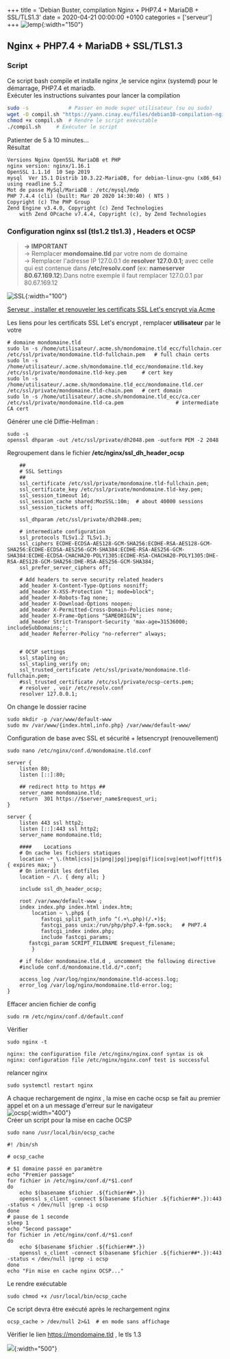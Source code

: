 +++
title = 'Debian Buster, compilation Nginx + PHP7.4 + MariaDB + SSL/TLS1.3'
date = 2020-04-21 00:00:00 +0100
categories = ['serveur']
+++
![lemp](nginx-php7-mariadb.png){:width="150"}

## Nginx + PHP7.4 + MariaDB + SSL/TLS1.3

### Script

Ce script bash compile et installe nginx ,le  service  nginx (systemd) pour le démarrage, PHP7.4 et mariadb.  
Exécuter les instructions suivantes pour lancer la compilation

```bash
sudo -s             # Passer en mode super utilisateur (su ou sudo)  
wget -O compil.sh "https://yann.cinay.eu/files/debian10-compilation-nginx-tls1.3-php7.4-MariaDB.sh" # Télécharger le script
chmod +x compil.sh  # Rendre le script exécutable  
./compil.sh     # Exécuter le script
```

Patienter de 5 à 10 minutes...   
Résultat

```
Versions Nginx OpenSSL MariaDB et PHP
nginx version: nginx/1.16.1
OpenSSL 1.1.1d  10 Sep 2019
mysql  Ver 15.1 Distrib 10.3.22-MariaDB, for debian-linux-gnu (x86_64) using readline 5.2
Mot de passe MySql/MariaDB : /etc/mysql/mdp
PHP 7.4.4 (cli) (built: Mar 20 2020 14:30:40) ( NTS )
Copyright (c) The PHP Group
Zend Engine v3.4.0, Copyright (c) Zend Technologies
    with Zend OPcache v7.4.4, Copyright (c), by Zend Technologies
```

### Configuration nginx ssl (tls1.2 tls1.3) , Headers et OCSP

>**&rarr; IMPORTANT**  
&rarr; Remplacer **mondomaine.tld** par votre nom de domaine   
&rarr; Remplacer l'adresse IP 127.0.0.1 de **resolver 127.0.0.1;** avec celle qui est contenue dans **/etc/resolv.conf** (ex: **nameserver 80.67.169.12**).Dans notre exemple il faut remplacer 127.0.0.1 par 80.67.169.12 

![SSL](certificat-ssl.png){:width="100"}

[Serveur , installer et renouveler les certificats SSL Let's encrypt via Acme](https://yann.cinay.eu/2017/08/31/Acme-Certficats-Serveurs.html)  

Les liens pour les certificats SSL Let's encrypt , remplacer **utilisateur** par le votre

```
# domaine mondomaine.tld
sudo ln -s /home/utilisateur/.acme.sh/mondomaine.tld_ecc/fullchain.cer /etc/ssl/private/mondomaine.tld-fullchain.pem   # full chain certs
sudo ln -s /home/utilisateur/.acme.sh/mondomaine.tld_ecc/mondomaine.tld.key /etc/ssl/private/mondomaine.tld-key.pem     # cert key
sudo ln -s /home/utilisateur/.acme.sh/mondomaine.tld_ecc/mondomaine.tld.cer /etc/ssl/private/mondomaine.tld-chain.pem   # cert domain
sudo ln -s /home/utilisateur/.acme.sh/mondomaine.tld_ecc/ca.cer /etc/ssl/private/mondomaine.tld-ca.pem                 # intermediate CA cert
```


Générer une clé Diffie-Hellman : 

    sudo -s
    openssl dhparam -out /etc/ssl/private/dh2048.pem -outform PEM -2 2048

Regroupement dans le fichier  **/etc/nginx/ssl_dh_header_ocsp**

```
    ##
    # SSL Settings
    ##
    ssl_certificate /etc/ssl/private/mondomaine.tld-fullchain.pem;
    ssl_certificate_key /etc/ssl/private/mondomaine.tld-key.pem;
    ssl_session_timeout 1d;
    ssl_session_cache shared:MozSSL:10m;  # about 40000 sessions
    ssl_session_tickets off;

    ssl_dhparam /etc/ssl/private/dh2048.pem;

    # intermediate configuration
    ssl_protocols TLSv1.2 TLSv1.3;
    ssl_ciphers ECDHE-ECDSA-AES128-GCM-SHA256:ECDHE-RSA-AES128-GCM-SHA256:ECDHE-ECDSA-AES256-GCM-SHA384:ECDHE-RSA-AES256-GCM-SHA384:ECDHE-ECDSA-CHACHA20-POLY1305:ECDHE-RSA-CHACHA20-POLY1305:DHE-RSA-AES128-GCM-SHA256:DHE-RSA-AES256-GCM-SHA384;
    ssl_prefer_server_ciphers off;

    # Add headers to serve security related headers
    add_header X-Content-Type-Options nosniff;
    add_header X-XSS-Protection "1; mode=block";
    add_header X-Robots-Tag none;
    add_header X-Download-Options noopen;
    add_header X-Permitted-Cross-Domain-Policies none;
    add_header X-Frame-Options "SAMEORIGIN"; 
    add_header Strict-Transport-Security 'max-age=31536000; includeSubDomains;';
    add_header Referrer-Policy "no-referrer" always;


    # OCSP settings
    ssl_stapling on;
    ssl_stapling_verify on;
    ssl_trusted_certificate /etc/ssl/private/mondomaine.tld-fullchain.pem;
    #ssl_trusted_certificate /etc/ssl/private/ocsp-certs.pem;
    # resolver , voir /etc/resolv.conf
    resolver 127.0.0.1;
```


On change le dossier racine

```
sudo mkdir -p /var/www/default-www
sudo mv /var/www/{index.html,info.php} /var/www/default-www/
```

Configuration de base avec SSL et sécurité + letsencrypt (renouvellement)

    sudo nano /etc/nginx/conf.d/mondomaine.tld.conf

```
server {
    listen 80;
    listen [::]:80;

    ## redirect http to https ##
    server_name mondomaine.tld;
    return  301 https://$server_name$request_uri;
}

server {
    listen 443 ssl http2;
    listen [::]:443 ssl http2;
    server_name mondomaine.tld;

    ####    Locations
    # On cache les fichiers statiques
    location ~* \.(html|css|js|png|jpg|jpeg|gif|ico|svg|eot|woff|ttf)$ { expires max; }
    # On interdit les dotfiles
    location ~ /\. { deny all; }

    include ssl_dh_header_ocsp;

    root /var/www/default-www ;
    index index.php index.html index.htm;
        location ~ \.php$ {
           fastcgi_split_path_info ^(.+\.php)(/.+)$;
           fastcgi_pass unix:/run/php/php7.4-fpm.sock;   # PHP7.4
           fastcgi_index index.php;
           include fastcgi_params;
	   fastcgi_param SCRIPT_FILENAME $request_filename;
        }

    # if folder mondomaine.tld.d , uncomment the following directive
    #include conf.d/mondomaine.tld.d/*.conf;

    access_log /var/log/nginx/mondomaine.tld-access.log;
    error_log /var/log/nginx/mondomaine.tld-error.log;
}
```

Effacer ancien fichier de config

    sudo rm /etc/nginx/conf.d/default.conf

Vérifier 

    sudo nginx -t

```
nginx: the configuration file /etc/nginx/nginx.conf syntax is ok
nginx: configuration file /etc/nginx/nginx.conf test is successful
```

relancer nginx

    sudo systemctl restart nginx
    

A chaque rechargement de nginx , la mise en cache ocsp se fait au premier appel et on a un message d'erreur sur le navigateur  
![ocsp](vps803434-1.png){:width="400"}    
Créer un script pour la mise en cache OCSP

    sudo nano /usr/local/bin/ocsp_cache

```
#! /bin/sh

# ocsp_cache

# $1 domaine passé en paramètre
echo "Premier passage"
for fichier in /etc/nginx/conf.d/*$1.conf
do
    echo $(basename $fichier .${fichier##*.})
    openssl s_client -connect $(basename $fichier .${fichier##*.}):443 -status < /dev/null |grep -i ocsp
done
# pause de 1 seconde
sleep 1
echo "Second passage"
for fichier in /etc/nginx/conf.d/*$1.conf
do
    echo $(basename $fichier .${fichier##*.})
    openssl s_client -connect $(basename $fichier .${fichier##*.}):443 -status < /dev/null |grep -i ocsp
done
echo "Fin mise en cache nginx OCSP..."
```

Le rendre exécutable

    sudo chmod +x /usr/local/bin/ocsp_cache

Ce script devra être exécuté après le rechargement nginx 

    ocsp_cache > /dev/null 2>&1  # en mode sans affichage

Vérifier le lien <https://mondomaine.tld> , le tls 1.3

![](tlsv1.3-wgvpn.space.png){:width="500"}


